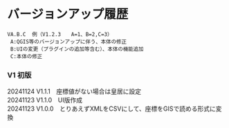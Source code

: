 # バージョンアップ履歴 
    VA.B.C  例（V1.2.3　　A=1、B=2,C=3）  
     A:QGIS等のバージョンアップに伴う、本体の修正  
     B:UIの変更（プラグインの追加等含む）、本体の機能追加  
     C:本体の修正  
### V1 初版 
20241124 V1.1.1　座標値がない場合は皇居に設定  
20241123 V1.1.0　UI版作成  
20241123 V1.0.0　とりあえずXMLをCSVにして、座標をGISで読める形式に変換
